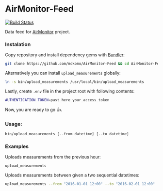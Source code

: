 # AirMonitor-Feed

[![Build Status](https://travis-ci.org/mckomo/AirMonitor-Feed.svg?branch=master)](https://travis-ci.org/mckomo/AirMonitor-Feed)

Data feed for [AirMonitor](https://air-monitor.pl) project.

### Instalation

Copy repository and install dependency gems with [Bundler](http://bundler.io):

```bash
git clone https://github.com/mckomo/AirMonitor-Feed && cd AirMonitor-Feed && bundle install
```

Alternatively you can install `upload_measurements` globally:

```bash
ln -s bin/upload_measurements /usr/local/bin/upload_measurements
```

Lastly, create `.env` file in the project root with following contents:

```bash
AUTHENTICATION_TOKEN=past_here_your_access_token
```

Now, you are ready to go :thumbsup:.

### Usage:

```bash
bin/upload_measurements [--from datetime] [--to datetime]
```

### Examples

Uploads measurements from the previous hour:

```bash
upload_measurements
```

Uploads measurements between given a two sequential datetimes:

```bash
upload_measurements --from "2016-01-01 12:00" --to "2016-02-01 12:00"
```
